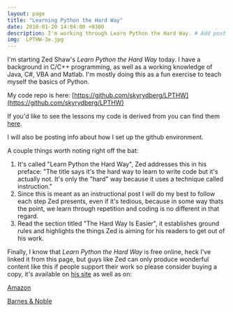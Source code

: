```yaml
---
layout: page
title: "Learning Python the Hard Way"
date: 2018-01-20 14:04:00 +0300
description: I'm working through Learn Python the Hard Way. # Add post description (optional)
img:  LPTHW-3e.jpg
---
```

I'm starting Zed Shaw's *Learn Python the Hard Way* today. I have a background in C/C++ programming, as well as a working 
knowledge of Java, C#, VBA and Matlab. I'm mostly doing this as a fun exercise to teach myself the basics of Python.

My code repo is here: [https://github.com/skyrydberg/LPTHW](https://github.com/skyrydberg/LPTHW)

If you'd like to see the lessons my code is derived from you can find them [here](https://learnpythonthehardway.org/book/).

I will also be posting info about how I set up the github environment.

A couple things worth noting right off the bat:
1. It's called "Learn Python the Hard Way", Zed addresses this in his preface: "The title says it's the hard way to learn 
to write code but it's actually not. It's only the "hard" way because it uses a technique called instruction."
2. Since this is meant as an instructional post I will do my best to follow each step Zed presents, even if it's tedious, 
because in some way thats the point, we learn through repetition and coding is no different in that regard.
3. Read the section titled "The Hard Way Is Easier", it establishes ground rules and highlights the things Zed is aiming 
for his readers to get out of his work.

Finally, I know that *Learn Python the Hard Way* is free online, heck I've linked it from this page, but guys like Zed 
can only produce wonderful content like this if people support their work so please consider buying a copy, it's available
on [his site](https://learnpythonthehardway.org/book/) as well as on:

[Amazon](http://bit.ly/amznlpthw) 

[Barnes & Noble](http://bit.ly/bnlpthw)

